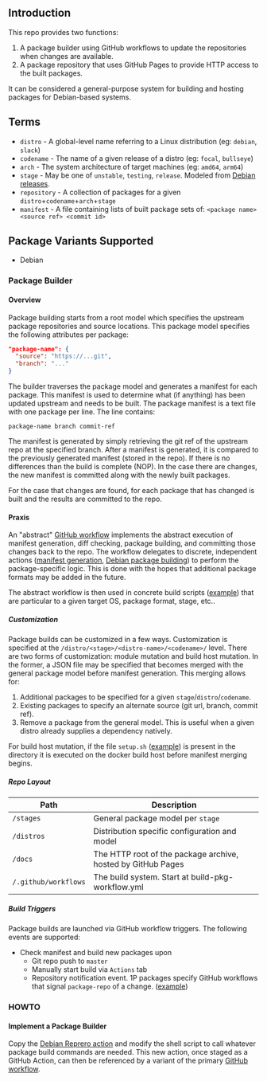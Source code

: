 
## Introduction

This repo provides two functions: 
1. A package builder using GitHub workflows to update the repositories when changes are available.  
2. A package repository that uses GitHub Pages to provide HTTP access to the built packages.

It can be considered a general-purpose system for building and hosting packages for Debian-based systems.

## Terms

* `distro` - A global-level name referring to a Linux distribution (eg: `debian`, `slack`)
* `codename` - The name of a given release of a distro (eg: `focal`, `bullseye`)
* `arch` - The system architecture of target machines (eg: `amd64`, `arm64`)
* `stage` - May be one of `unstable`, `testing`, `release`. Modeled from [Debian releases](https://www.debian.org/releases/).
* `repository` - A collection of packages for a given `distro`+`codename`+`arch`+`stage`
* `manifest` - A file containing lists of built package sets of: `<package name> <source ref> <commit id>`

## Package Variants Supported
* Debian


### Package Builder

#### Overview

Package building starts from a root model which specifies the upstream package repositories and source locations.  This package model specifies the following attributes per package:

```json
"package-name": {
  "source": "https://...git",
  "branch": "..."
}
```

The builder traverses the package model and generates a manifest for each package.  This manifest is used to determine what (if anything) has been updated upstream and needs to be built.  The package manifest is a text file with one package per line.  The line contains:

```
package-name branch commit-ref
```

The manifest is generated by simply retrieving the git ref of the upstream repo at the specified branch.  After a manifest is generated, it is compared to the previously generated manifest (stored in the repo).  If there is no differences than the build is complete (NOP).  In the case there are changes, the new manifest is committed along with the newly built packages.

For the case that changes are found, for each package that has changed is built and the results are committed to the repo.

#### Praxis

An "abstract" [GitHub workflow](https://github.com/regolith-linux/package-repo/blob/master/.github/workflows/build-pkg-workflow.yml) implements the abstract execution of manifest generation, diff checking, package building, and committing those changes back to the repo.  The workflow delegates to discrete, independent actions ([manifest generation](https://github.com/kgilmer/build-model-manifest-action), [Debian package building](https://github.com/kgilmer/ingest-debian-reprepro-action)) to perform the package-specific logic. This is done with the hopes that additional package formats may be added in the future.  

The abstract workflow is then used in concrete build scripts ([example](https://github.com/regolith-linux/package-repo/blob/master/.github/workflows/build-testing-debian-bullseye-arm64.yml)) that are particular to a given target OS, package format, stage, etc..

##### Customization

Package builds can be customized in a few ways.  Customization is specified at the `/distro/<stage>/<distro-name>/<codename>/` level.  There are two forms of customization: module mutation and build host mutation.  In the former, a JSON file may be specified that becomes merged with the general package model before manifest generation.  This merging allows for: 

1. Additional packages to be specified for a given `stage`/`distro`/`codename`.
2. Existing packages to specify an alternate source (git url, branch, commit ref).
3. Remove a package from the general model.  This is useful when a given distro already supplies a dependency natively.

For build host mutation, if the file `setup.sh` ([example](distros/release/debian/bullseye/setup.sh)) is present in the directory it is executed on the docker build host before manifest merging begins.

##### Repo Layout

|Path   |Description   |
|---|---|
| `/stages` | General package model per `stage` |
| `/distros` | Distribution specific configuration and model |
| `/docs` | The HTTP root of the package archive, hosted by GitHub Pages |
| `/.github/workflows` | The build system.  Start at build-pkg-workflow.yml |

##### Build Triggers

Package builds are launched via GitHub workflow triggers.  The following events are supported:
* Check manifest and build new packages upon
  * Git repo push to `master`
  * Manually start build via `Actions` tab
  * Repository notification event. 1P packages specify GitHub workflows that signal `package-repo` of a change. ([example](https://github.com/regolith-linux/regolith-desktop/blob/master/.github/workflows/pkg-change-broadcast.yml))

### HOWTO

#### Implement a Package Builder

Copy the [Debian Reprero action](https://github.com/kgilmer/ingest-debian-reprepro-action) and modify the shell script to call whatever package build commands are needed.  This new action, once staged as a GitHub Action, can then be referenced by a variant of the primary [GitHub workflow](https://github.com/regolith-linux/package-repo/blob/master/.github/workflows/build-pkg-workflow.yml).